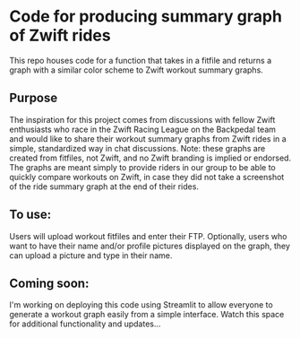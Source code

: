 # Code for producing summary graph of Zwift rides
This repo houses code for a function that takes in a fitfile and returns a graph with a similar color scheme to Zwift workout summary graphs.

## Purpose
The inspiration for this project comes from discussions with fellow Zwift enthusiasts who race in the Zwift Racing League on the Backpedal team and would like to share their workout summary graphs from Zwift rides in a simple, standardized way in chat discussions.  Note:  these graphs are created from fitfiles, not Zwift, and no Zwift branding is implied or endorsed.  The graphs are meant simply to provide riders in our group to be able to quickly compare workouts on Zwift, in case they did not take a screenshot of the ride summary graph at the end of their rides.

## To use:
Users will upload workout fitfiles and enter their FTP. Optionally, users who want to have their name and/or profile pictures displayed on the graph, they can upload a picture and type in their name.

## Coming soon:
I'm working on deploying this code using Streamlit to allow everyone to generate a workout graph easily from a simple interface.
Watch this space for additional functionality and updates...
